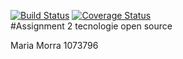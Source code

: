 [![Build Status](https://travis-ci.com/morra1073796/Assignment2_tos.svg?branch=master)](https://travis-ci.com/morra1073796/Assignment2_tos)
[![Coverage Status](https://coveralls.io/repos/github/morra1073796/Assignment2_tos/badge.svg?branch=master)](https://coveralls.io/github/morra1073796/Assignment2_tos?branch=master)  
#Assignment 2 tecnologie open source

Maria Morra 1073796